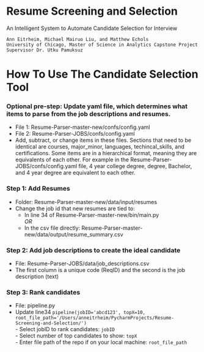 # Resume Screening and Selection
An Intelligent System to Automate Candidate Selection for Interview

    Ann Eitrheim, Michael Mairuo Liu, and Matthew Echols  
    University of Chicago, Master of Science in Analytics Capstone Project  
    Supervisor Dr. Utku Pamuksuz  



# How To Use The Candidate Selection Tool

### Optional pre-step: Update yaml file, which determines what items to parse from the job descriptions and resumes.
-	File 1: Resume-Parser-master-new/confs/config.yaml
-	File 2: Resume-Parser-JOBS/confs/config.yaml
-	Add, subtract, or change items in these files. Sections that need to be identical are courses, major_minor, languages, techincal_skills, and certifications. Some items are in a hierarchical format, meaning they are equivalents of each other. For example in the  Resume-Parser-JOBS/confs/config.yaml file, 4 year college degree, degree, Bachelor, and 4 year degree are equivalent to each other.
### Step 1: Add Resumes
-	Folder: Resume-Parser-master-new/data/input/resumes
-   Change the job id that new resumes are tied to:
    -   In line 34 of Resume-Parser-master-new/bin/main.py    
    *OR*    
    -   In the csv file directly: Resume-Parser-master-new/data/output/resume_summary.csv
### Step 2: Add job descriptions to create the ideal candidate
-	File: Resume-Parser-JOBS/data/job_descriptions.csv
-	The first column is a unique code (ReqID) and the second is the job description (text)
### Step 3: Rank candidates
-	File: pipeline.py
-	Update line34 `pipeline(jobID='abcd123', topX=10, root_file_path='/Users/anneitrheim/PycharmProjects/Resume-Screening-and-Selection/')`    
        -   Select jobID to rank candidates: `jobID`   
        -   Select number of top candidates to show: `topX`   
        -   Enter file path of the repo if on your local machine: `root_file_path`
